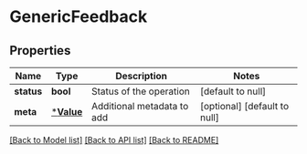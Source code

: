 # GenericFeedback

## Properties
Name | Type | Description | Notes
------------ | ------------- | ------------- | -------------
**status** | **bool** | Status of the operation | [default to null]
**meta** | [***Value**](Value.md) | Additional metadata to add | [optional] [default to null]

[[Back to Model list]](../README.md#documentation-for-models) [[Back to API list]](../README.md#documentation-for-api-endpoints) [[Back to README]](../README.md)


